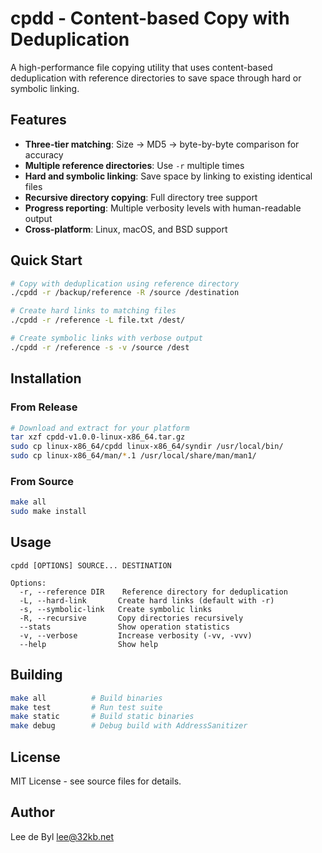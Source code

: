 # cpdd - Content-based Copy with Deduplication

A high-performance file copying utility that uses content-based deduplication with reference directories to save space through hard or symbolic linking.

## Features

- **Three-tier matching**: Size → MD5 → byte-by-byte comparison for accuracy
- **Multiple reference directories**: Use `-r` multiple times  
- **Hard and symbolic linking**: Save space by linking to existing identical files
- **Recursive directory copying**: Full directory tree support
- **Progress reporting**: Multiple verbosity levels with human-readable output
- **Cross-platform**: Linux, macOS, and BSD support

## Quick Start

```bash
# Copy with deduplication using reference directory
./cpdd -r /backup/reference -R /source /destination

# Create hard links to matching files  
./cpdd -r /reference -L file.txt /dest/

# Create symbolic links with verbose output
./cpdd -r /reference -s -v /source /dest
```

## Installation

### From Release
```bash
# Download and extract for your platform
tar xzf cpdd-v1.0.0-linux-x86_64.tar.gz
sudo cp linux-x86_64/cpdd linux-x86_64/syndir /usr/local/bin/
sudo cp linux-x86_64/man/*.1 /usr/local/share/man/man1/
```

### From Source
```bash
make all
sudo make install
```

## Usage

```
cpdd [OPTIONS] SOURCE... DESTINATION

Options:
  -r, --reference DIR    Reference directory for deduplication  
  -L, --hard-link       Create hard links (default with -r)
  -s, --symbolic-link   Create symbolic links  
  -R, --recursive       Copy directories recursively
  --stats               Show operation statistics
  -v, --verbose         Increase verbosity (-vv, -vvv)
  --help                Show help
```

## Building

```bash
make all          # Build binaries
make test         # Run test suite  
make static       # Build static binaries
make debug        # Debug build with AddressSanitizer
```

## License

MIT License - see source files for details.

## Author

Lee de Byl <lee@32kb.net>